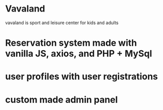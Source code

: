 # Vavaland
vavaland is sport and leisure center for kids and adults

# Reservation system made with vanilla JS, axios, and PHP + MySql
# user profiles with user registrations 
# custom made admin panel 
